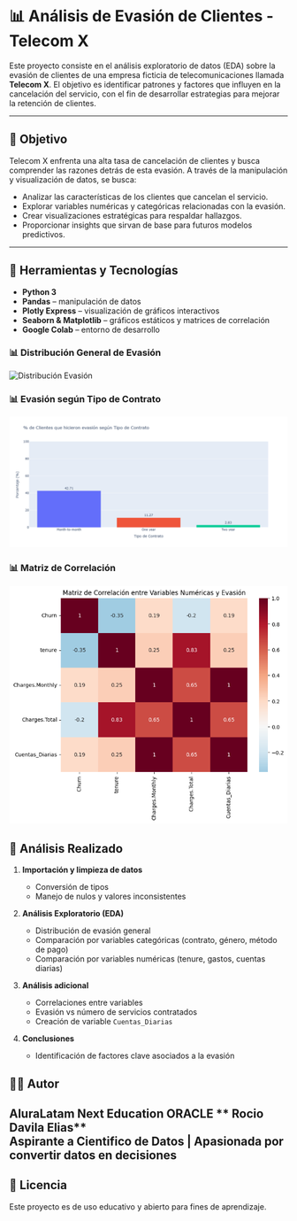 # 📊 Análisis de Evasión de Clientes - Telecom X

Este proyecto consiste en el análisis exploratorio de datos (EDA) sobre la evasión de clientes de una empresa ficticia de telecomunicaciones llamada **Telecom X**. El objetivo es identificar patrones y factores que influyen en la cancelación del servicio, con el fin de desarrollar estrategias para mejorar la retención de clientes.

---

## 🚀 Objetivo

Telecom X enfrenta una alta tasa de cancelación de clientes y busca comprender las razones detrás de esta evasión. A través de la manipulación y visualización de datos, se busca:

- Analizar las características de los clientes que cancelan el servicio.
- Explorar variables numéricas y categóricas relacionadas con la evasión.
- Crear visualizaciones estratégicas para respaldar hallazgos.
- Proporcionar insights que sirvan de base para futuros modelos predictivos.

---

## 🧰 Herramientas y Tecnologías

- **Python 3**
- **Pandas** – manipulación de datos
- **Plotly Express** – visualización de gráficos interactivos
- **Seaborn & Matplotlib** – gráficos estáticos y matrices de correlación
- **Google Colab** – entorno de desarrollo

### 📊 Distribución General de Evasión

![Distribución Evasión](images/DistribuciónGeneraldeEvasion.png)

### 📊 Evasión según Tipo de Contrato

![Evasión por Contrato](images/EvasionsegunTipodeContrato2.png) 

### 📊 Matriz de Correlación

![Matriz de Correlación](images/matriz.png)

## 📝 Análisis Realizado

1. **Importación y limpieza de datos**
   - Conversión de tipos
   - Manejo de nulos y valores inconsistentes

2. **Análisis Exploratorio (EDA)**
   - Distribución de evasión general
   - Comparación por variables categóricas (contrato, género, método de pago)
   - Comparación por variables numéricas (tenure, gastos, cuentas diarias)

3. **Análisis adicional**
   - Correlaciones entre variables
   - Evasión vs número de servicios contratados
   - Creación de variable `Cuentas_Diarias`

4. **Conclusiones**
   - Identificación de factores clave asociados a la evasión
  

## 🧑‍💻 Autor
**AluraLatam**  Next Education ORACLE
** Rocio Davila Elias**  
Aspirante a Cientifico de Datos | Apasionada por convertir datos en decisiones  
---

## 📄 Licencia

Este proyecto es de uso educativo y abierto para fines de aprendizaje.

